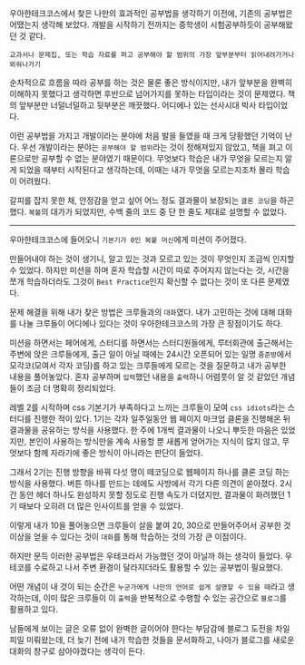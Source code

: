 우아한테크코스에서 찾은 나만의 효과적인 공부법을 생각하기 이전에, 기존의 공부법은 어땠는지 생각해 보았다. 개발을 시작하기 전까지는 중학생이 시험공부하듯이 공부해왔던 것 같다.

`교과서나 문제집, 또는 학습 자료를 펴고 공부해야 할 범위의 가장 앞부분부터 읽어내려가거나 외워나가기`

순차적으로 흐름을 따라 공부를 하는 것은 물론 좋은 방식이지만, 내가 앞부분을 완벽히 이해하지 못했다고 생각하면 후반으로 넘어가지를 못하는 타입이라는 것이 문제였다. 책의 앞부분만 너덜너덜하고 뒷부분은 깨끗했다. 어디에나 있는 선사시대 박사 타입이었다.

이런 공부법을 가지고 개발이라는 분야에 처음 발을 들였을 때 크게 당황했던 기억이 난다. 우선 개발이라는 분야는 `공부해야 할 범위`라는 것이 정해져있지 않았고, 책을 펴고 이론으로만 공부할 수 없는 분야였기 때문이다.
무엇보다 학습은 내가 무엇을 모르는지 알게 되었을 때부터 시작된다고 생각하는데, 이때는 내가 무엇을 모르는지조차 몰라 학습이 어려웠다.

갈피를 잡지 못한 채, 안정감을 얻고 싶어 어느 정도 결과물이 보장되는 `클론 코딩`을 하곤 했다. `복붙`의 대가가 되었지만, 수백 줄의 코드 중 단 한 줄도 제대로 설명할 수 없었다.

---

우아한테크코스에 들어오니 `기본기가 0인 복붙 머신`에게 미션이 주어졌다.

만들어내야 하는 것이 생기니, 알고 있는 것과 모르고 있는 것이 무엇인지 조금씩 인지할 수 있었다. 하지만 미션을 하며 혼자 학습할 시간이 따로 주어지지 않는다는 것, 시간을 쪼개 학습하더라도 그것이 `Best Practice`인지 확신할 수 없다는 것이 또 다른 문제였다.

문제 해결을 위해 내가 찾은 방법은 크루들과의 `대화`였다. 내가 고민하는 것에 대해 대화를 나눌 크루들이 어디에나 있다는 것이 우아한테크코스의 가장 큰 장점이기도 하다.

미션을 하면서는 페어에게, 스터디를 하면서는 스터디원들에게, 루터회관에 출근해서는 주변에 앉은 크루들에게, 출근 일이 아닐 때에는 24시간 오픈되어 있는 일명 `줌준방`에서 모각코(모여서 각자 코딩)를 하고 있는 크루들에게 모르는 것을 질문하고 내가 공부한 내용을 풀어놓았다. 혼자 공부하며 `입력`했던 내용을 `출력`하니 어렴풋이 알 것 같았던 개념들이 조금 더 명확히 정리되었다.

레벨 2를 시작하며 css 기본기가 부족하다고 느끼는 크루들이 모여 `css idiots`라는 스터디를 진행한 적이 있다. 1기는 각자 일주일동안 웹 페이지 마크업 클론을 진행해온 뒤 결과물을 공유하는 방식을 사용했다. 한 주에 1개씩 결과물이 나오니 뿌듯한 마음은 있었지만, 본인이 사용하는 방식만을 계속 사용할 뿐 새롭게 얻어가는 지식이 많지 않고, 무엇보다 함께 자라기에 좋은 방식이 아니라는 판단이 들었다.

그래서 2기는 진행 방향을 바꿔 다섯 명이 떼코딩으로 웹페이지 하나를 클론 코딩 하는 방식을 사용했다. 버튼 하나를 만드는 데에도 사방에서 각기 다른 의견이 쏟아졌다. 2시간 동안 헤더 하나도 완성하지 못할 정도로 진행 속도가 더뎠지만, 결과물이 화려했던 1기 때보다 오히려 더 많은 인사이트를 얻을 수 있었다.

이렇게 내가 10을 풀어놓으면 크루들이 살을 붙여 20, 30으로 만들어주어서 공부한 것 이상을 얻을 수 있다는 것이 `대화`를 통해 학습하는 것의 가장 큰 이점이다.

하지만 문득 이러한 공부법은 우테코라서 가능했던 것이 아닐까 하는 생각이 들었다. 우테코를 수료하고 나서 주변 환경이 달라지더라도 활용할 수 있는 공부법이 필요했다.

어떤 개념이 내 것이 되는 순간은 `누군가에게 나만의 언어로 쉽게 설명할 수 있을 때`라고 생각하는데, 이미 많은 크루들이 이 `출력`을 반복적으로 수행할 수 있는 공간으로 `블로그`를 활용하고 있다.

남들에게 보이는 글은 오류 없이 완벽한 글이어야 한다는 부담감에 블로그 도전을 차일피일 미뤄왔는데, 더 늦기 전에 내가 학습한 것들을 문서화하고, 나아가 블로그를 새로운 대화의 창구로 삼아야겠다는 생각이 든다.
